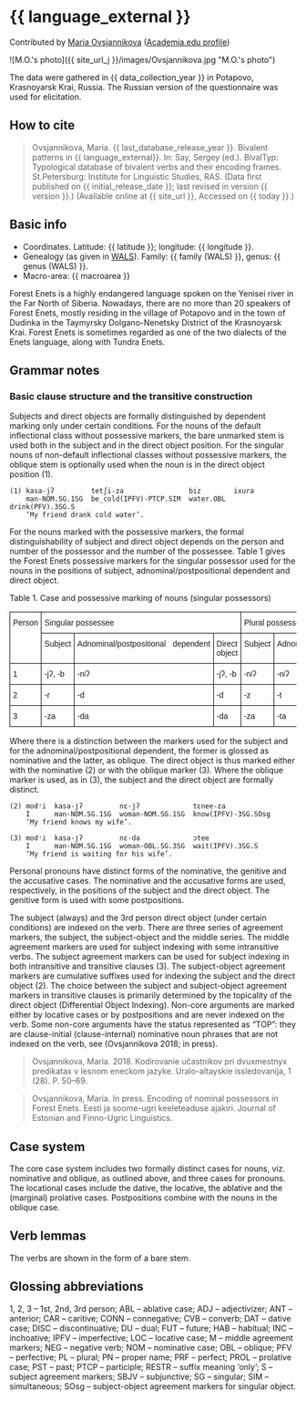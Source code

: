 # {{ language_external }}
Contributed by [Maria Ovsjannikova](https://iling.spb.ru/people/ovsyannikova.html.ru) ([Academia.edu profile](https://iling-spb.academia.edu/MariaOvsjannikova))

![M.O.'s photo]({{ site_url_j }}/images/Ovsjannikova.jpg "M.O.'s photo")

The data were gathered in {{ data_collection_year }} in Potapovo, Krasnoyarsk Krai, Russia. The Russian version of the questionnaire was used for elicitation.


## How to cite
> Ovsjannikova, Maria. {{ last_database_release_year }}. Bivalent patterns in {{ language_external}}. 
> In: Say, Sergey (ed.). BivalTyp: Typological database of bivalent verbs and their encoding frames. 
> St.Petersburg: Institute for Linguistic Studies, RAS. (Data first published on {{ initial_release_date }}; 
> last revised in version {{ version }}.) (Available online at {{ site_url }}, Accessed on {{ today }}.)

## Basic info
- Coordinates. Latitude: {{ latitude }}; longitude: {{ longitude }}.
- Genealogy (as given in [WALS](https://wals.info/)). Family: {{ family (WALS) }}, genus: {{ genus (WALS) }}.
- Macro-area: {{ macroarea }}

Forest Enets is a highly endangered language spoken on the Yenisei river in the Far North of Siberia. Nowadays, there are no more than 20 speakers of Forest Enets, mostly residing in the village of Potapovo and in the town of Dudinka in the Taymyrsky Dolgano-Nenetsky District of the Krasnoyarsk Krai. Forest Enets is sometimes regarded as one of the two dialects of the Enets language, along with Tundra Enets.

## Grammar notes

### Basic clause structure and the transitive construction

Subjects and direct objects are formally distinguished by dependent marking only under certain conditions.
For the nouns of the default inflectional class without possessive markers, the bare unmarked stem is used both in the subject and in the direct object position.
For the singular nouns of non-default inflectional classes without possessive markers, the oblique stem is optionally used when the noun is in the direct object position (1).

```
(1) kasa-jʔ         tetʃi-za                biz        ixura
    man-NOM.SG.1SG  be_cold(IPFV)-PTCP.SIM  water.OBL  drink(PFV).3SG.S
    ‘My friend drank cold water’.
```

For the nouns marked with the possessive markers, the formal distinguishability of subject and direct object depends on the person and number of the possessor and the number of the possessee. Table 1 gives the Forest Enets possessive markers for the singular possessor used for the nouns in the positions of subject, adnominal/postpositional dependent and direct object. 

Table 1. Case and possessive marking of nouns (singular possessors)

<style type="text/css">
.tg  {border-collapse:collapse;border-spacing:0;}
.tg td{border-color:black;border-style:solid;border-width:1px;font-family:Arial, sans-serif;font-size:14px;
  overflow:hidden;padding:10px 5px;word-break:normal;}
.tg th{border-color:black;border-style:solid;border-width:1px;font-family:Arial, sans-serif;font-size:14px;
  font-weight:normal;overflow:hidden;padding:10px 5px;word-break:normal;}
.tg .tg-0lax{text-align:left;vertical-align:top}
</style>
<table class="tg">
<thead>
  <tr>
    <th class="tg-0lax" rowspan="2">Person</th>
    <th class="tg-0lax" colspan="3">Singular possessee</th>
    <th class="tg-0lax" colspan="3">Plural possessee</th>
  </tr>
  <tr>
    <td class="tg-0lax">Subject</td>
    <td class="tg-0lax">Adnominal/postpositional&nbsp;&nbsp;&nbsp;dependent</td>
    <td class="tg-0lax">Direct object</td>
    <td class="tg-0lax">Subject</td>
    <td class="tg-0lax">Adnominal/postpositional&nbsp;&nbsp;&nbsp;dependent</td>
    <td class="tg-0lax">Direct object</td>
  </tr>
</thead>
<tbody>
  <tr>
    <td class="tg-0lax">1</td>
    <td class="tg-0lax">-jʔ, -b</td>
    <td class="tg-0lax">-nʲʔ</td>
    <td class="tg-0lax">-jʔ, -b</td>
    <td class="tg-0lax">-nʲʔ</td>
    <td class="tg-0lax">-nʲʔ</td>
    <td class="tg-0lax">-nʲʔ</td>
  </tr>
  <tr>
    <td class="tg-0lax">2</td>
    <td class="tg-0lax">-r</td>
    <td class="tg-0lax">-d</td>
    <td class="tg-0lax">-d</td>
    <td class="tg-0lax">-z</td>
    <td class="tg-0lax">-t</td>
    <td class="tg-0lax">-z</td>
  </tr>
  <tr>
    <td class="tg-0lax">3</td>
    <td class="tg-0lax">-za</td>
    <td class="tg-0lax">-da</td>
    <td class="tg-0lax">-da</td>
    <td class="tg-0lax">-za</td>
    <td class="tg-0lax">-ta</td>
    <td class="tg-0lax">-za</td>
  </tr>
</tbody>
</table>

Where there is a distinction between the markers used for the subject and for the adnominal/postpositional dependent, the former is glossed as nominative and the latter, as oblique. The direct object is thus marked either with the nominative (2) or with the oblique marker (3). Where the oblique marker is used, as in (3), the subject and the direct object are formally distinct.

```
(2) modʲi  kasa-jʔ         nɛ-jʔ             tɛnee-za
    I      man-NOM.SG.1SG  woman-NOM.SG.1SG  know(IPFV)-3SG.SOsg
    ‘My friend knows my wife’. 

(3) modʲi  kasa-jʔ         nɛ-da             ɔtee
    I      man-NOM.SG.1SG  woman-OBL.SG.3SG  wait(IPFV).3SG.S
    ‘My friend is waiting for his wife’.
```

Personal pronouns have distinct forms of the nominative, the genitive and the accusative cases. The nominative and the accusative forms are used, respectively, in the positions of the subject and the direct object. The genitive form is used with some postpositions.

The subject (always) and the 3rd person direct object (under certain conditions) are indexed on the verb. There are three series of agreement markers, the subject, the subject-object and the middle series. The middle agreement markers are used for subject indexing with some intransitive verbs. The subject agreement markers can be used for subject indexing in both intransitive and transitive clauses (3). The subject-object agreement markers are cumulative suffixes used for indexing the subject and the direct object (2). The choice between the subject and subject-object agreement markers in transitive clauses is primarily determined by the topicality of the direct object (Differential Object Indexing).
Non-core arguments are marked either by locative cases or by postpositions and are never indexed on the verb. Some non-core arguments have the status represented as “TOP”: they are clause-initial (clause-internal) nominative noun phrases that are not indexed on the verb, see (Ovsjannikova 2018; in press).

> Ovsjannikova, Maria. 2018. Kodirovanie učastnikov pri dvuxmestnyx predikatax v lesnom eneckom jazyke. Uralo-altayskie issledovanija, 1 (28). P. 50–69.

> Ovsjannikova, Maria. In press. Encoding of nominal possessors in Forest Enets. Eesti ja soome-ugri keeleteaduse ajakiri. Journal of Estonian and Finno-Ugric Linguistics.


## Case system
The core case system includes two formally distinct cases for nouns, viz. nominative and oblique, as outlined above, and three cases for pronouns. The locational cases include the dative, the locative, the ablative and the (marginal) prolative cases. Postpositions combine with the nouns in the oblique case.

## Verb lemmas
The verbs are shown in the form of a bare stem.

## Glossing abbreviations
1, 2, 3 – 1st, 2nd, 3rd person; ABL – ablative case; ADJ – adjectivizer; ANT – anterior; CAR – caritive; CONN – connegative; CVB – converb; DAT – dative case; DISC – discontinuative; DU – dual; FUT – future; HAB – habitual; INC – inchoative; IPFV – imperfective; LOC – locative case; M – middle agreement markers; NEG – negative verb; NOM – nominative case; OBL – oblique; PFV – perfective; PL – plural; PN – proper name; PRF – perfect; PROL – prolative case; PST – past; PTCP – participle; RESTR – suffix meaning ‘only’; S – subject agreement markers; SBJV – subjunctive; SG – singular; SIM – simultaneous; SOsg – subject-object agreement markers for singular object.
